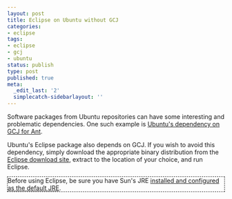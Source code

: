 ```yaml
---
layout: post
title: Eclipse on Ubuntu without GCJ
categories:
- eclipse
tags:
- eclipse
- gcj
- ubuntu
status: publish
type: post
published: true
meta:
  _edit_last: '2'
  simplecatch-sidebarlayout: ''
---
```

Software packages from Ubuntu repositories can have some interesting and problematic dependencies.  One such example is <a href="/2009/01/ant-on-ubuntu-without-gcj/">Ubuntu's dependency on GCJ for Ant</a>.

Ubuntu's Eclipse package also depends on GCJ.  If you wish to avoid this dependency, simply download the appropriate binary distribution from the <a href="http://www.eclipse.org/downloads/">Eclipse download site</a>, extract to the location of your choice, and run Eclipse.

<p style="border: thin dashed;">Before using Eclipse, be sure you have Sun's JRE <a href="/2008/11/java-6-update-10-is-available/">installed and configured as the default JRE</a>.</p>

